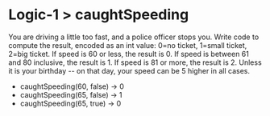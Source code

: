 # Logic-1 > caughtSpeeding

You are driving a little too fast, and a police officer stops you. Write code to compute the result, encoded as an int value: 0=no ticket, 1=small ticket, 2=big ticket. If speed is 60 or less, the result is 0. If speed is between 61 and 80 inclusive, the result is 1. If speed is 81 or more, the result is 2. Unless it is your birthday -- on that day, your speed can be 5 higher in all cases.

- caughtSpeeding(60, false) → 0
- caughtSpeeding(65, false) → 1
- caughtSpeeding(65, true) → 0